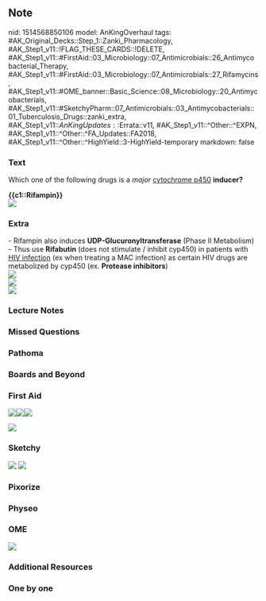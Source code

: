 ## Note
nid: 1514568850106
model: AnKingOverhaul
tags: #AK_Original_Decks::Step_1::Zanki_Pharmacology, #AK_Step1_v11::!FLAG_THESE_CARDS::!DELETE, #AK_Step1_v11::#FirstAid::03_Microbiology::07_Antimicrobials::26_Antimycobacterial_Therapy, #AK_Step1_v11::#FirstAid::03_Microbiology::07_Antimicrobials::27_Rifamycins, #AK_Step1_v11::#OME_banner::Basic_Science::08_Microbiology::20_Antimycobacterials, #AK_Step1_v11::#SketchyPharm::07_Antimicrobials::03_Antimycobacterials::01_Tuberculosis_Drugs::zanki_extra, #AK_Step1_v11::$AnKingUpdates::$Errata::v11, #AK_Step1_v11::^Other::^EXPN, #AK_Step1_v11::^Other::^FA_Updates::FA2018, #AK_Step1_v11::^Other::^HighYield::3-HighYield-temporary
markdown: false

### Text
Which one of the following drugs is a <i>major</i> <u>cytochrome
p450</u> <b>inducer?</b>
<div>
  <b>{{c1::Rifampin}}</b>
</div>
<div><img src="paste-718749892083713.jpg"></div>

### Extra
<div>
  - Rifampin also induces <b>UDP-Glucuronyltransferase</b> (Phase
  II Metabolism)
</div>- Thus use <b>Rifabutin</b> (does not stimulate / inhibit
cyp450) in patients with <u>HIV infection</u> (ex when treating a
MAC infection) as certain HIV drugs are metabolized by cyp450 (ex.
<b>Protease inhibitors</b>)
<div><img src="paste-720330440048641.jpg"></div>
<div><img src="paste-285207303290881.jpg"></div>
<div><img src="paste-122917669044225.jpg"></div>

### Lecture Notes


### Missed Questions


### Pathoma


### Boards and Beyond


### First Aid
<img src="paste-457907938263043.jpg"><img src=
"paste-461352502034435.jpg"><img src="paste-463057604050947.jpg">
<div><img src="paste-174826643783683.jpg"></div>

### Sketchy
<img src="paste-235686330368001.jpg"> <img src=
"paste-66c7354fc8106dbad422fb1cb1261f23fc1634e3.png">

### Pixorize


### Physeo


### OME
<div class="ome-widget">
  <a href=
  "https://onlinemeded.org/spa/microbiology/antimycobacterials/acquire?ref=anki">
  <img src="_OME_AnkiFlashcards_Lesson_5.png"></a>
</div>

### Additional Resources


### One by one

